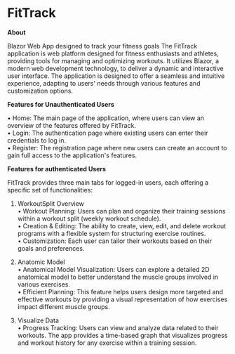 # FitTrack

**About**

Blazor Web App designed to track your fitness goals
The FitTrack application is web platform designed for fitness enthusiasts and athletes, providing tools for managing and optimizing workouts. It utilizes Blazor, a modern web development technology, to deliver a dynamic and interactive user interface. The application is designed to offer a seamless and intuitive experience, adapting to users' needs through various features and customization options.

**Features for Unauthenticated Users**

• Home: The main page of the application, where users can view an overview of the features offered by FitTrack.  
• Login: The authentication page where existing users can enter their credentials to log in.  
• Register: The registration page where new users can create an account to gain full access to the application's features.  

**Features for authenticated Users**

FitTrack provides three main tabs for logged-in users, each offering a specific set of functionalities:

1. WorkoutSplit Overview  
• Workout Planning: Users can plan and organize their training sessions within a workout split (weekly workout schedule).  
• Creation & Editing: The ability to create, view, edit, and delete workout programs with a flexible system for structuring exercise routines.  
• Customization: Each user can tailor their workouts based on their goals and preferences.  

2. Anatomic Model  
• Anatomical Model Visualization: Users can explore a detailed 2D anatomical model to better understand the muscle groups involved in various exercises.  
• Efficient Planning: This feature helps users design more targeted and effective workouts by providing a visual representation of how exercises impact different muscle groups.  

3. Visualize Data  
• Progress Tracking: Users can view and analyze data related to their workouts. The app provides a time-based graph that visualizes progress and workout history for any exercise within a training session.  
